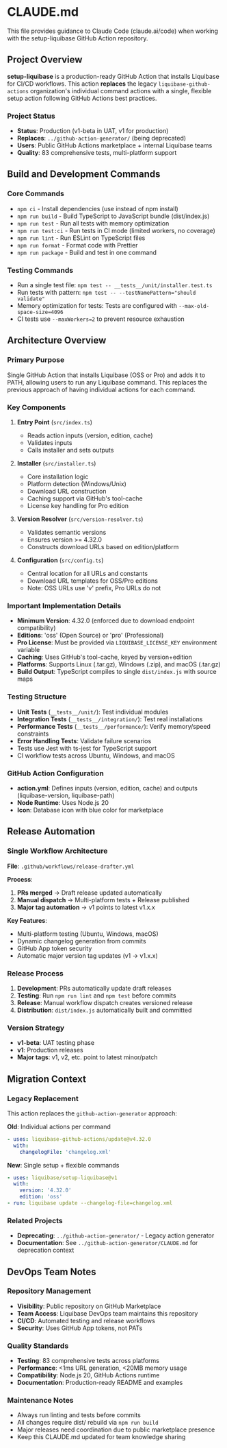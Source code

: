 # CLAUDE.md

This file provides guidance to Claude Code (claude.ai/code) when working with the setup-liquibase GitHub Action repository.

## Project Overview

**setup-liquibase** is a production-ready GitHub Action that installs Liquibase for CI/CD workflows. This action **replaces** the legacy `liquibase-github-actions` organization's individual command actions with a single, flexible setup action following GitHub Actions best practices.

### Project Status
- **Status**: Production (v1-beta in UAT, v1 for production)
- **Replaces**: `../github-action-generator/` (being deprecated)
- **Users**: Public GitHub Actions marketplace + internal Liquibase teams
- **Quality**: 83 comprehensive tests, multi-platform support

## Build and Development Commands

### Core Commands
- `npm ci` - Install dependencies (use instead of npm install)
- `npm run build` - Build TypeScript to JavaScript bundle (dist/index.js)
- `npm run test` - Run all tests with memory optimization
- `npm run test:ci` - Run tests in CI mode (limited workers, no coverage)
- `npm run lint` - Run ESLint on TypeScript files
- `npm run format` - Format code with Prettier
- `npm run package` - Build and test in one command

### Testing Commands
- Run a single test file: `npm test -- __tests__/unit/installer.test.ts`
- Run tests with pattern: `npm test -- --testNamePattern="should validate"`
- Memory optimization for tests: Tests are configured with `--max-old-space-size=4096`
- CI tests use `--maxWorkers=2` to prevent resource exhaustion

## Architecture Overview

### Primary Purpose
Single GitHub Action that installs Liquibase (OSS or Pro) and adds it to PATH, allowing users to run any Liquibase command. This replaces the previous approach of having individual actions for each command.

### Key Components

1. **Entry Point** (`src/index.ts`)
   - Reads action inputs (version, edition, cache)
   - Validates inputs
   - Calls installer and sets outputs

2. **Installer** (`src/installer.ts`)
   - Core installation logic
   - Platform detection (Windows/Unix)
   - Download URL construction
   - Caching support via GitHub's tool-cache
   - License key handling for Pro edition

3. **Version Resolver** (`src/version-resolver.ts`)
   - Validates semantic versions
   - Ensures version >= 4.32.0
   - Constructs download URLs based on edition/platform

4. **Configuration** (`src/config.ts`)
   - Central location for all URLs and constants
   - Download URL templates for OSS/Pro editions
   - Note: OSS URLs use 'v' prefix, Pro URLs do not

### Important Implementation Details

- **Minimum Version**: 4.32.0 (enforced due to download endpoint compatibility)
- **Editions**: 'oss' (Open Source) or 'pro' (Professional)
- **Pro License**: Must be provided via `LIQUIBASE_LICENSE_KEY` environment variable
- **Caching**: Uses GitHub's tool-cache, keyed by version+edition
- **Platforms**: Supports Linux (.tar.gz), Windows (.zip), and macOS (.tar.gz)
- **Build Output**: TypeScript compiles to single `dist/index.js` with source maps

### Testing Structure

- **Unit Tests** (`__tests__/unit/`): Test individual modules
- **Integration Tests** (`__tests__/integration/`): Test real installations
- **Performance Tests** (`__tests__/performance/`): Verify memory/speed constraints
- **Error Handling Tests**: Validate failure scenarios
- Tests use Jest with ts-jest for TypeScript support
- CI workflow tests across Ubuntu, Windows, and macOS

### GitHub Action Configuration

- **action.yml**: Defines inputs (version, edition, cache) and outputs (liquibase-version, liquibase-path)
- **Node Runtime**: Uses Node.js 20
- **Icon**: Database icon with blue color for marketplace

## Release Automation

### Single Workflow Architecture
**File**: `.github/workflows/release-drafter.yml`

**Process**:
1. **PRs merged** → Draft release updated automatically
2. **Manual dispatch** → Multi-platform tests + Release published
3. **Major tag automation** → v1 points to latest v1.x.x

**Key Features**:
- Multi-platform testing (Ubuntu, Windows, macOS)
- Dynamic changelog generation from commits
- GitHub App token security
- Automatic major version tag updates (v1 → v1.x.x)

### Release Process
1. **Development**: PRs automatically update draft releases
2. **Testing**: Run `npm run lint` and `npm test` before commits
3. **Release**: Manual workflow dispatch creates versioned release
4. **Distribution**: `dist/index.js` automatically built and committed

### Version Strategy
- **v1-beta**: UAT testing phase
- **v1**: Production releases
- **Major tags**: v1, v2, etc. point to latest minor/patch

## Migration Context

### Legacy Replacement
This action replaces the `github-action-generator` approach:

**Old**: Individual actions per command
```yaml
- uses: liquibase-github-actions/update@v4.32.0
  with:
    changelogFile: 'changelog.xml'
```

**New**: Single setup + flexible commands
```yaml
- uses: liquibase/setup-liquibase@v1
  with:
    version: '4.32.0'
    edition: 'oss'
- run: liquibase update --changelog-file=changelog.xml
```

### Related Projects
- **Deprecating**: `../github-action-generator/` - Legacy action generator
- **Documentation**: See `../github-action-generator/CLAUDE.md` for deprecation context

## DevOps Team Notes

### Repository Management
- **Visibility**: Public repository on GitHub Marketplace
- **Team Access**: Liquibase DevOps team maintains this repository
- **CI/CD**: Automated testing and release workflows
- **Security**: Uses GitHub App tokens, not PATs

### Quality Standards
- **Testing**: 83 comprehensive tests across platforms
- **Performance**: <1ms URL generation, <20MB memory usage
- **Compatibility**: Node.js 20, GitHub Actions runtime
- **Documentation**: Production-ready README and examples

### Maintenance Notes
- Always run linting and tests before commits
- All changes require dist/ rebuild via `npm run build`
- Major releases need coordination due to public marketplace presence
- Keep this CLAUDE.md updated for team knowledge sharing